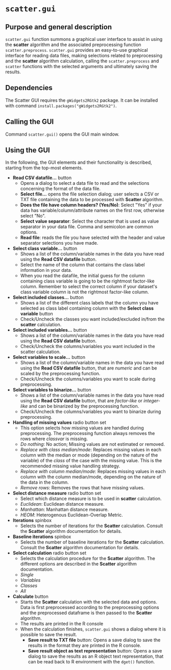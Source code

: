 # ```scatter.gui```

## Purpose and general description

```scatter.gui``` function summons a graphical user interface
to assist in using the **scatter** algorithm
and the associated preprocessing function ```scatter.preprocess```.
```scatter.gui``` provides an easy-to-use graphical interface for
reading data files, 
making selections related to preprocessing
and the **scatter** algorithm calculation,
calling the ```scatter.preprocess``` and ```scatter``` functions 
with the selected arguments
and ultimately saving the results.

## Dependencies

The Scatter GUI requires the ```gWidgets2RGtk2``` package.
It can be installed with command  ```install.packages("gWidgets2RGtk2")```.


## Calling the GUI

Command ```scatter.gui()``` opens the GUI main window.

## Using the GUI

In the following, the GUI elements and their functionality 
is described, starting from the top-most elements.

- **Read CSV datafile...** button
	- Opens a dialog to select a data file to read
	and the selections concerning the format of the data file.
	- **Select file...** opens the file selection dialog;
	user selects a CSV or TXT file containing the data to be 
	processed with **Scatter** algorithm.
	- **Does the file have column headers? (Yes/No)**: Select "Yes" if
	your data has variable/column/attribute names on the first row,
	otherwise select "No".
	- **Select value separator**: Select the character that is
	used as value separator in your data file. 
	Comma and semicolon are common options.
	- **Read file**: reads the file you have selected 
	with the header and value separator selections you have made.
- **Select class variable...** button
	- Shows a list of the column/variable names in the data you have read
	using the **Read CSV datafile** button.
	- Select the name of the column that contains the class label information
	in your data.
	- When you read the datafile, the initial guess for the column containing
	class variable is going to be the rightmost factor-like column.
	Remember to select the correct column if your dataset's class variable column
	is not the rightmost factor-like column.
- **Select included classes...** button
	- Shows a list of the different class labels that the column you have selected
	as class label containing column with the **Select class variable** button
	- Check/Uncheck the classes you want included/excluded in/from the 
	**scatter** calculation.
- **Select included variables...** button
	- Shows a list of the column/variable names in the data you have read
	using the **Read CSV datafile** button.
	- Check/Uncheck the columns/variables you want included 
	in the scatter calculation.
- **Select variables to scale...** button
	- Shows a list of the column/variable names in the data you have read
	using the **Read CSV datafile** button, that are *numeric* and
	can be scaled by the preprocessing function.
	- Check/Uncheck the columns/variables you want to scale during preprocessing.
- **Select variables to binarize...** button
	- Shows a list of the column/variable names in the data you have read
	using the **Read CSV datafile** button, that are *factor-like* or *integer-like*
	and can be binarized by the preprocessing function.
	- Check/Uncheck the columns/variables you want to binarize during preprocessing.
- **Handling of missing values** radio button set
	- This option selects how missing values are handled during preprocessing.
	The preprocessing function always removes the rows where *classvar* is missing.
	- *Do nothing*: No action; Missing values are not estimated or removed.
	- *Replace with class median/mode*: Replaces missing values in each column
	with the median or mode (depending on the nature of the variable) of the
	*class* of the case with the missing value. This is the recommended
	missing value handling strategy.
	- *Replace with column median/mode*: Replaces missing values in each column
	with the column median/mode, depending on the nature of the data in the column.	
	- *Remove rows*: Removes the rows that have missing values.
- **Select distance measure** radio button set
	- Select which distance measure is to be used in **scatter** calculation.
	- *Euclidean*: Euclidean distance measure.
	- *Manhattan*: Manhattan distance measure.
	- *HEOM*: Heterogenous Euclidean-Overlap Metric.
- **Iterations** spinbox
	- Selects the number of iterations for the **Scatter** calculation.
	Consult the **Scatter** algorithm documentation for details.
- **Baseline iterations** spinbox
	- Selects the number of baseline iterations for the **Scatter** calculation.
	Consult the **Scatter** algorithm documentation for details.
- **Select calculation** radio button set
	- Selects the calculation procedure for the **Scatter** algorithm.
	The different options are described 
	in the **Scatter** algorithm documentation.
	- *Single*
	- *Variables*
	- *Classes*
	- *All*
- **Calculate** button
	- Starts the **Scatter** calculation with the selected data and options.
	Data is first preprocessed according to the preprocessing options
	and the preprocessed dataframe is then passed to the **Scatter** algorithm.
	- The results are printed in the R console
	- When the calculation finishes, ```scatter.gui```
	shows a dialog where it is possible to save the result.
		- **Save result to TXT file** button: Opens a save dialog to save the results
		in the format they are printed in the R console.
		- **Save result object as text representation** button: 
		Opens a save dialog to save the results
		as an R object text representation, that can be read back to
		R environment with the ```dget()``` function.

		


